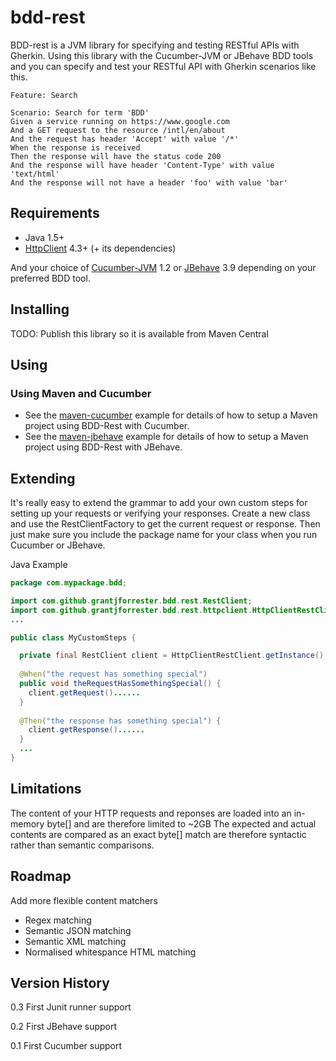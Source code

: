 # bdd-rest
BDD-rest is a JVM library for specifying and testing RESTful APIs with Gherkin.  Using this library with the Cucumber-JVM or JBehave BDD tools and you can specify and test your RESTful API with Gherkin scenarios like this.

```
Feature: Search

Scenario: Search for term 'BDD' 
Given a service running on https://www.google.com
And a GET request to the resource /intl/en/about
And the request has header 'Accept' with value '/*'
When the response is received
Then the response will have the status code 200
And the response will have header 'Content-Type' with value 'text/html'
And the response will not have a header 'foo' with value 'bar' 
```

## Requirements

- Java 1.5+
- [HttpClient](https://hc.apache.org/httpcomponents-client-ga/) 4.3+ (+ its dependencies)

And your choice of [Cucumber-JVM](https://cukes.info/) 1.2 or [JBehave](http://jbehave.org/) 3.9 depending on your preferred BDD tool.

## Installing

TODO: Publish this library so it is available from Maven Central

## Using

### Using Maven and Cucumber

- See the [maven-cucumber](tree/master/examples/maven-cucumber) example for details of how to setup a Maven project using BDD-Rest with Cucumber.
- See the [maven-jbehave](tree/master/examples/maven-jbehave) example for details of how to setup a Maven project using BDD-Rest with JBehave.

## Extending

It's really easy to extend the grammar to add your own custom steps for setting up your requests or verifying your responses.  Create a new class and use the RestClientFactory to get the current request or response.  Then just make sure you include the package name for your class when you run Cucumber or JBehave.

Java Example
```Java
package com.mypackage.bdd;

import com.github.grantjforrester.bdd.rest.RestClient;
import com.github.grantjforrester.bdd.rest.httpclient.HttpClientRestClient;
...

public class MyCustomSteps {

  private final RestClient client = HttpClientRestClient.getInstance();
  
  @When("the request has something special")
  public void theRequestHasSomethingSpecial() {
    client.getRequest()......
  }
  
  @Then("the response has something special") {
    client.getResponse()......
  }
  ...
}
```

## Limitations

The content of your HTTP requests and reponses are loaded into an in-memory byte[] and are therefore limited to ~2GB
The expected and actual contents are compared as an exact byte[] match are therefore syntactic rather than semantic comparisons.

## Roadmap

Add more flexible content matchers
- Regex matching
- Semantic JSON matching
- Semantic XML matching
- Normalised whitespance HTML matching

## Version History

0.3 First Junit runner support

0.2 First JBehave support

0.1 First Cucumber support
